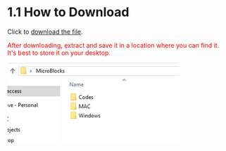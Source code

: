 # 1.1 How to Download

Click to [download the file](./MicroBlocks.zip).

<p style="color:red;">After downloading, extract and save it in a location where you can find it. It's best to store it on your desktop.</p>

![image-20250724085811277](./media/image-20250724085811277.png)
